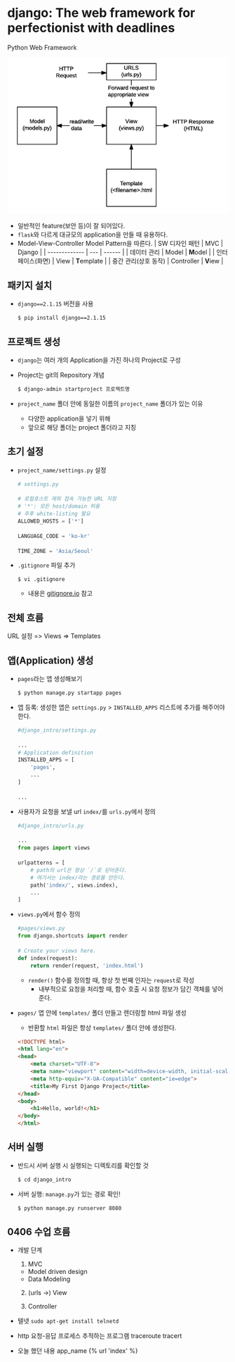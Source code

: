 # django: The web framework for perfectionist with deadlines

Python Web Framework

![Django MTV Model](assets/basic-django.png)

- 일반적인 feature(보안 등)이 잘 되어있다.
- `flask`와 다르게 대규모의 application을 만들 때 유용하다.
- Model-View-Controller Model Pattern을 따른다.
    | SW 디자인 패턴 | MVC | Django |
    | ------------- | --- | ------ |
    | 데이터 관리 | Model | **M**odel |
    | 인터페이스(화면) | View | **T**emplate |
    | 중간 관리(상호 동작) | Controller | **V**iew |

## 패키지 설치

- `django==2.1.15` 버전을 사용
    ```bash
    $ pip install django==2.1.15
    ```

## 프로젝트 생성

- `django`는 여러 개의 Application을 가진 하나의 Project로 구성
- Project는 git의 Repository 개념
    ```bash
    $ django-admin startproject 프로젝트명
    ```

- `project_name` 폴더 안에 동일한 이름의 `project_name` 폴더가 있는 이유
    - 다양한 application을 넣기 위해
    - 앞으로 해당 폴더는 project 폴더라고 지칭

## 초기 설정

- `project_name/settings.py` 설정
    ```py
    # settings.py

    # 로컬호스트 제외 접속 가능한 URL 지정
    # '*': 모든 host/domain 허용
    # 추후 white-listing 필요
    ALLOWED_HOSTS = ['*']

    LANGUAGE_CODE = 'ko-kr'

    TIME_ZONE = 'Asia/Seoul'
    ```

- `.gitignore` 파일 추가
    ```shell
    $ vi .gitignore
    ```
    - 내용은 [gitignore.io](https://www.gitignore.io/api/django) 참고

## 전체 흐름

URL 설정 => Views => Templates

## 앱(Application) 생성

- `pages`라는 앱 생성해보기
    ```bash
    $ python manage.py startapp pages
    ```

- 앱 등록: 생성한 앱은 `settings.py` > `INSTALLED_APPS` 리스트에 추가를 해주어야 한다.
    ```python
    #django_intro/settings.py

    ...
    # Application definition
    INSTALLED_APPS = [
        'pages',
        ...
    ]

    ...
    ```

- 사용자가 요청을 보낼 url `index/`를 `urls.py`에서 정의
    ```python
    #django_intro/urls.py

    ...
    from pages import views

    urlpatterns = [
        # path의 url은 항상 `/`로 닫아준다.
        # 여기서는 index/라는 경로를 만든다.
        path('index/', views.index),
        ...
    ]
    ```

- `views.py`에서 함수 정의
    ```python
    #pages/views.py
    from django.shortcuts import render

    # Create your views here.
    def index(request):
        return render(request, 'index.html')
    ```
    - `render()` 함수를 정의할 때, 항상 첫 번째 인자는 `request`로 작성
        - 내부적으로 요청을 처리할 때, 함수 호출 시 요청 정보가 담긴 객체를 넣어준다.

- `pages/` 앱 안에 `templates/` 폴더 만들고 렌더링할 html 파일 생성
    - 반환할 `html` 파일은 항상 `templates/` 폴더 안에 생성한다.
    ```html
    <!DOCTYPE html>
    <html lang="en">
    <head>
        <meta charset="UTF-8">
        <meta name="viewport" content="width=device-width, initial-scale=1.0">
        <meta http-equiv="X-UA-Compatible" content="ie=edge">
        <title>My First Django Project</title>
    </head>
    <body>
        <h1>Hello, world!</h1>
    </body>
    </html>
    ```


## 서버 실행

- 반드시 서버 실행 시 실행되는 디렉토리를 확인할 것
    ```bash
    $ cd django_intro
    ```

- 서버 실행: `manage.py`가 있는 경로 확인!
    ```bash
    $ python manage.py runserver 8080
    ```

## 0406 수업 흐름
- 개발 단계
    1. MVC
    - Model driven design
    - Data Modeling

    2. (urls  ->) View

    3. Controller

- 텔넷
`sudo apt-get install telnetd`

- http 요청-응답 프로세스 추적하는 프로그램
traceroute
tracert

- 오늘 했던 내용
app_name
{% url 'index' %}